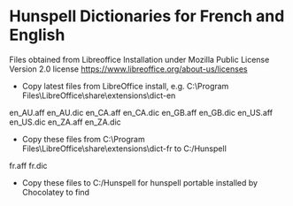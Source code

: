 # Hunspell Dictionaries for French and English

Files obtained from Libreoffice Installation under Mozilla Public License Version 2.0 license https://www.libreoffice.org/about-us/licenses

- Copy latest files from LibreOffice install, e.g. C:\Program Files\LibreOffice\share\extensions\dict-en

en_AU.aff
en_AU.dic
en_CA.aff
en_CA.dic
en_GB.aff
en_GB.dic
en_US.aff
en_US.dic
en_ZA.aff
en_ZA.dic

- Copy these files from C:\Program Files\LibreOffice\share\extensions\dict-fr to C:/Hunspell

fr.aff
fr.dic

- Copy these files to C:/Hunspell for hunspell portable installed by Chocolatey to find
